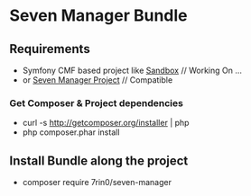 # Seven Manager Bundle

## Requirements
* Symfony CMF based project like [Sandbox](https://github.com/symfony-cmf/cmf-sandbox) // Working On ...
* or [Seven Manager Project](https://github.com/7rin0/SevenManager) // Compatible

### Get Composer & Project dependencies
- curl -s http://getcomposer.org/installer | php
- php composer.phar install

## Install Bundle along the project
- composer require 7rin0/seven-manager